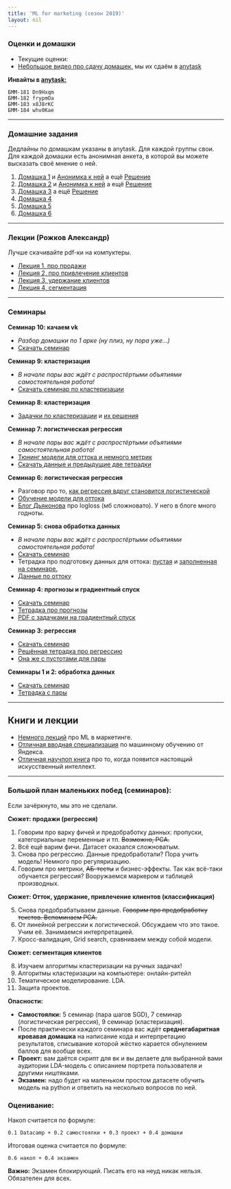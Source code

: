 ```yaml
---
title: 'ML for marketing (сезон 2019)'
layout: nil
---
```


### Оценки и домашки

* Текущие оценки:
* [Небольшое видео про сдачу домашек,](https://yadi.sk/i/rVb_Nd7g8AmNog) мы их сдаём в [anytask](https://anytask.org)

__Инвайты в [anytask:](https://anytask.org)__

```
БММ-181 Dn9Hxqm
БММ-182 frypmOa
БММ-183 x8J8rKC
БММ-184 whv0Kae
```
----------------

### Домашние задания

Дедлайны по домашкам указаны в anytask. Для каждой группы свои. Для каждой домашки есть анонимная анкета, в которой вы можете высказать своё мнение о ней.

1. [Домашка 1](https://github.com/FUlyankin/HSE_Data_Culture/raw/master/ML_for_marketing_2019/sems/sem1%262_data_prepare/HW1.zip)  и [Анонимка к ней](https://docs.google.com/forms/d/e/1FAIpQLSeVkPws5WXnoyXepBcaH8qoyYTWY_JQEBZB1HKL9eiennzu3w/viewform) а ещё [Решение](https://nbviewer.jupyter.org/github/FUlyankin/HSE_Data_Culture/blob/master/ML_for_marketing_2019/sems/sem1%262_data_prepare/HW1_solution.ipynb)
2. [Домашка 2](https://github.com/FUlyankin/HSE_Data_Culture/raw/master/ML_for_marketing_2019/sems/sem3_regression/HW2.zip)  и  [Анонимка к ней](https://docs.google.com/forms/d/e/1FAIpQLSeDLENjGbfgdEvR6UgMuo5D8u6F91-ExCoqd7dDHxWnheRwZQ/viewform) а ещё [Решение](https://nbviewer.jupyter.org/github/FUlyankin/HSE_Data_Culture/blob/master/ML_for_marketing_2019/sems/sem3_regression/HW2_solution.ipynb)
3. [Домашка 3](https://github.com/FUlyankin/HSE_Data_Culture/raw/master/ML_for_marketing_2019/sems/sem4_effect_sgd/HW3.zip) а ещё [Решение](https://nbviewer.jupyter.org/github/FUlyankin/HSE_Data_Culture/blob/master/ML_for_marketing_2019/sems/sem4_effect_sgd/HW3_solution.ipynb)
4. [Домашка 4](https://github.com/FUlyankin/HSE_Data_Culture/raw/master/ML_for_marketing_2019/sems/sem5_classification/HW4.zip)
5. [Домашка 5](https://github.com/FUlyankin/HSE_Data_Culture/raw/master/ML_for_marketing_2019/sems/sem6_classification/HW5.zip)
5. [Домашка 6](https://github.com/FUlyankin/HSE_Data_Culture/raw/master/ML_for_marketing_2019/sems/sem9_clasters/hw6.zip)

-------------------

### Лекции (Рожков Александр)

Лучше скачивайте pdf-ки на компуктеры.

* [Лекция 1, про продажи](https://github.com/FUlyankin/HSE_Data_Culture/blob/master/ML_for_marketing_2019/lectures/1.%D0%9F%D1%80%D0%BE%D0%B4%D0%B0%D0%B6%D0%B8_CS%26US_v2019.pdf)
* [Лекция 2, про привлечение клиентов](https://github.com/FUlyankin/HSE_Data_Culture/blob/master/ML_for_marketing_2019/lectures/2.%D0%9F%D1%80%D0%B8%D0%B2%D0%BB%D0%B5%D1%87%D0%B5%D0%BD%D0%B8%D0%B5%20%D0%BA%D0%BB%D0%B8%D0%B5%D0%BD%D1%82%D0%BE%D0%B2_v2019.pdf)
* [Лекция 3, удержание клиентов](https://github.com/FUlyankin/HSE_Data_Culture/blob/master/ML_for_marketing_2019/lectures/3.%D0%A3%D0%B4%D0%B5%D1%80%D0%B6%D0%B0%D0%BD%D0%B8%D0%B5%20%D0%BA%D0%BB%D0%B8%D0%B5%D0%BD%D1%82%D0%BE%D0%B2_2019.pdf)
* [Лекция 4, сегментация](https://github.com/FUlyankin/HSE_Data_Culture/blob/master/ML_for_marketing_2019/lectures/4.%D0%A1%D0%B5%D0%B3%D0%BC%D0%B5%D0%BD%D1%82%D0%B0%D1%86%D0%B8%D1%8F_2019v_1.pdf)

-------------------

### Семинары

__Семинар 10: качаем vk__

* _Разбор домашки по 1 арке (ну плиз, ну пора уже...)_
* [Скачать семинар](https://minhaskamal.github.io/DownGit/#/home?url=https://github.com/FUlyankin/HSE_Data_Culture/tree/master/ML_for_marketing_2019/sems/sem10_vk)

__Семинар 9: кластеризация__

* _В начале пары вас ждёт с распростёртыми объятиями самостоятельная работа!_
* [Скачать семинар по кластеризации](https://github.com/FUlyankin/HSE_Data_Culture/raw/master/ML_for_marketing_2019/sems/sem9_clasters/sem9.zip)


__Семинар 8: кластеризация__

* [Задачки по кластеризации](https://github.com/FUlyankin/HSE_Data_Culture/blob/master/ML_for_marketing_2019/sems/sem8_clasters/seminar_8.pdf) и [их решения](https://github.com/FUlyankin/HSE_Data_Culture/blob/master/ML_for_marketing_2019/sems/sem8_clasters/seminar_8_solution.pdf)


__Семинар 7: логистическая регрессия__

* _В начале пары вас ждёт с распростёртыми объятиями самостоятельная работа!_
* [Тюнинг модели для оттока и немного метрик](https://nbviewer.jupyter.org/github/FUlyankin/HSE_Data_Culture/blob/master/ML_for_marketing_2019/sems/sem7_classification/sem_7.ipynb)
* [Скачать данные и предыдущие две тетрадки](https://github.com/FUlyankin/HSE_Data_Culture/raw/master/ML_for_marketing_2019/sems/sem7_classification/for_sem7.zip)


__Семинар 6: логистическая регрессия__

* Разговор про то, [как регрессия вдруг становится логистической](https://github.com/FUlyankin/HSE_Data_Culture/blob/master/ML_for_marketing_2019/sems/sem6_classification/log_regression.pdf)
* [Обучение модели для оттока](https://nbviewer.jupyter.org/github/FUlyankin/HSE_Data_Culture/blob/master/ML_for_marketing_2019/sems/sem6_classification/sem6_logreg.ipynb)
* [Блог Дьяконова](https://dyakonov.org/2018/03/12/) про logloss (мб сложновато). У него в блоге много годноты.


__Семинар 5: снова обработка данных__

* _В начале пары вас ждёт с распростёртыми объятиями самостоятельная работа!_
* [Скачать семинар](https://github.com/FUlyankin/HSE_Data_Culture/raw/master/ML_for_marketing_2019/sems/sem5_classification/sem5.zip)
* Тетрадка про подготовку данных для оттока: [пустая](https://nbviewer.jupyter.org/github/FUlyankin/HSE_Data_Culture/blob/master/ML_for_marketing_2019/sems/sem5_classification/sem5_churn_dataprep.ipynb) и [заполненная на семинаре.](https://nbviewer.jupyter.org/github/FUlyankin/HSE_Data_Culture/blob/master/ML_for_marketing_2019/sems/sem5_classification/sem5_churn_dataprep.ipynb)
* [Данные по оттоку](https://github.com/FUlyankin/HSE_Data_Culture/blob/master/ML_for_marketing_2019/sems/sem5_classification/telecom_churn.csv)

__Семинар 4: прогнозы и градиентный спуск__

* [Скачать семинар](https://github.com/FUlyankin/HSE_Data_Culture/raw/master/ML_for_marketing_2019/sems/sem4_effect_sgd/sem4.zip)
* [Тетрадка про прогнозы](https://nbviewer.jupyter.org/github/FUlyankin/HSE_Data_Culture/blob/master/ML_for_marketing_2019/sems/sem4_effect_sgd/sem3_sells_effect.ipynb)
* [PDF с задачками на градиентный спуск](https://github.com/FUlyankin/HSE_Data_Culture/blob/master/ML_for_marketing_2019/sems/sem4_effect_sgd/sgd_regression.pdf)


__Семинар 3: регрессия__

* [Скачать семинар](https://vk.com/away.php?to=https%3A%2F%2Fyadi.sk%2Fd%2Fnet6lXlpDc7rpw&cc_key=)
* [Решённая тетрадка про регрессию](https://nbviewer.jupyter.org/github/FUlyankin/HSE_Data_Culture/blob/master/ML_for_marketing_2019/sems/sem3_regression/sem2_sells_regression.ipynb)
* [Она же с пустотами для пары](https://nbviewer.jupyter.org/github/FUlyankin/HSE_Data_Culture/blob/master/ML_for_marketing_2019/sems/sem3_regression/sem2_sells_regression_empty.ipynb)


__Семинары 1 и 2: обработка данных__

* [Скачать семинар](https://github.com/FUlyankin/HSE_Data_Culture/raw/master/ML_for_marketing_2019/sems/sem1%262_data_prepare/sem1_data_prepare.zip)
* [Тетрадка с пары](https://nbviewer.jupyter.org/github/FUlyankin/HSE_Data_Culture/blob/master/ML_for_marketing_2019/sems/sem1%262_data_prepare/sem1_sells.ipynb)

-------------------


## Книги и лекции

* [Немного лекций](https://events.yandex.ru/lib/talks/6063/) про ML в маркетинге.
* [Отличная вводная специализация](https://www.coursera.org/specializations/machine-learning-data-analysis) по машинному обучению от Яндекса.
* [Отличная научпоп книга](https://yadi.sk/d/K90nYhmx3WEfoQ) про то, когда появится настоящий искусственный интеллект.

--------------------

### Большой план маленьких побед (семинаров):

Если зачёркнуто, мы это не сделали.

__Сюжет: продажи (регрессия)__

1. Говорим про варку фичей и предобработку данных: пропуски, категориальные переменные и тп. ~~Возможно, PCA.~~
2. Всё ещё варим фичи. Датасет оказался сложноватым.
3. Снова про регрессию. Данные предобработали? Пора учить модель! Немного про регуляризацию.
4. Говорим про метрики, ~~АБ-тесты~~ и бизнес-эффекты. Так как всё-таки обучается регрессия? Вооружаемся маркером и таблицей производных.

__Cюжет: Отток, удержание, привлечение клиентов (классификация)__

5. Снова предобрабатываем данные. ~~Говорим про предобработку текстов. Вспоминаем PCA.~~
6. От линейной регрессии к логистической. Обсуждаем что это такое. Учим её. Занимаемся интерпретацией.
7. Кросс-валидация, Grid search, сравниваем между собой модели.

__Cюжет: сегментация клиентов__

8. Изучаем алгоритмы кластеризации на ручных задачах!
9. Алгоритмы кластеризации на компьютере: онлайн-ритейл
10. Тематическое моделирование. LDA.
11. Защита проектов.


__Опасности:__

* __Самостоялки:__ 5 семинар (пара шагов SGD), 7 семинар (логистическая регрессия), 9 семинар (кластеризация).
* После практически каждого семинара вас ждёт __среднегабаритная кровавая домашка__ на написание кода и интерпретацию результатов, списывание которой жёстко карается обнулением баллов для вообще всех.
* __Проект:__ вам даётся скрипт для вк и вы делаете для выбранной вами аудитории LDA-модель с описанием портрета пользователя и другими ништяками.
* __Экзамен:__ надо будет на маленьком простом датасете обучить модель на python и ответить на несколько вопросов по ней.


### Оценивание:

Накоп считается по формуле:

```
0.1 Datacamp + 0.2 самостоялки + 0.3 проект + 0.4 домашки
```

Итоговая оценка считается по формуле:

```
0.6 накоп + 0.4 экзамен
```

__Важно:__ Экзамен блокирующий. Писать его на неуд никак нельзя. Обязателен для всех.
